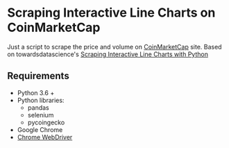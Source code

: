 # Scraping Interactive Line Charts on CoinMarketCap

Just a script to scrape the price and volume on [CoinMarketCap](https://coinmarketcap.com/) site.
Based on towardsdatascience's [Scraping Interactive Line Charts with Python](https://towardsdatascience.com/scraping-interactive-charts-with-python-2bc20a9c7f5c)

## Requirements
- Python 3.6 +
- Python libraries:
	- pandas
	- selenium
	- pycoingecko
- Google Chrome
- [Chrome WebDriver](https://chromedriver.chromium.org/)

